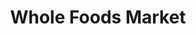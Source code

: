 ---
title: "Whole Foods Market"
url: /austin/whole-foods-market-west-william-cannon-drive/
shop: supermarket
---
